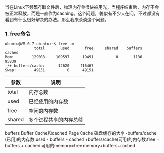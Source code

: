 当在Linux下频繁存取文件后，物理内存会很快被用光，当程序结束后，内存不会被正常释放，而是一直作为caching。这个问题，貌似有不少人在问，不过都没有看到有什么很好解决的办法。那么我来谈谈这个问题。

### 1. free命令
```
ubuntu@VM-0-7-ubuntu:~$ free -m
             total       used       free     shared    buffers     cached
Mem:        129088     109597      19491          0       1136      95839
-/+ buffers/cache:      12620     116467
Swap:        49151          0      49151
```

参数|说明
---|---
total|内存总数
used|已经使用的内存数
free|空闲的内存数
shared|多个进程共享的内存总额

buffers Buffer Cache和cached Page Cache 磁盘缓存的大小
-buffers/cache (已用)的内存数:used - buffers - cached
+buffers/cache(可用)的内存数:free + buffers + cached
可用的memory=free memory+buffers+cached
